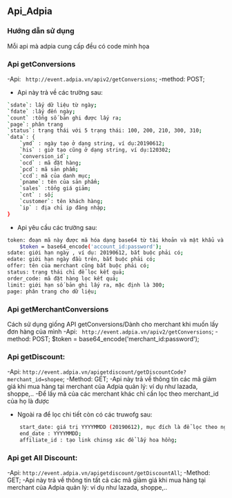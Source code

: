 ## Api_Adpia 
### Hướng dẫn sử dụng
Mỗi api mà adpia cung cấp đều có code minh họa
### Api getConversions
-Api: `` http://event.adpia.vn/apiv2/getConversions``;
-method: POST;
- Api này trả về các trường sau:
```bash
`sdate`: lấy dữ liệu từ ngày;
`fdate` :lấy đến ngày;
`count` :tổng số bản ghi được lấy ra;
`page`: phân trang
`status`: trạng thái với 5 trạng thái: 100, 200, 210, 300, 310;
`data`: {
	`ymd` : ngày tạo ở dạng string, ví dụ:20190612;
	`his` : giờ tạo cũng ở dạng string, ví dụ:120302;
	`conversion_id`;
	`ocd` : mã đặt hàng;
	`pcd`: mã sản phẩm;
	`ccd`: mã của danh mục;
	`pname`: tên của sản phẩm;
	`sales` :tổng giá giảm;
	`cnt` : số;
	`customer`: tên khách hàng;
	`ip` : địa chỉ ip đăng nhập; 
}

```
 - Api yêu cầu các trường sau:
```bash
token: đoạn mã này được mã hóa dạng base64 từ tài khoản và mật khẩu và bắt buộc phải có ,ví dụ: 
	$token = base64_encode('account_id:password'); 
sdate: giới hạn ngày , ví dụ: 20190612, bắt buộc phải có;
edate: giới hạn ngày đầu trên, bắt buộc phải có; 
offer: tên của merchant cũng bắt buộc phải có;
status: trạng thái chỉ để lọc kết quả;
order_code: mã đặt hàng lọc kết quả;
limit: giới hạn số bản ghi lấy ra, mặc định là 300;
page: phân trang cho dữ liệu;	
```
### Api getMerchantConversions
Cách sử dụng giống API getConversions/Dành cho merchant khi muốn lấy đơn hàng của mình
-Api: `` http://event.adpia.vn/apiv2/getConversions``;
-method: POST;
$token = base64_encode('merchant_id:password'); 

### Api getDiscount:
-Api: ``http://event.adpia.vn/apigetdiscount/getDiscountCode?merchant_id=shopee``;
-Method: GET;
-Api này trả về thông tin các mã giảm giá khi mua hàng tại merchant của Adpia quản lý: ví dụ như lazada, shoppe,..
-Để lấy mã của các merchant khác chỉ cần lọc theo merchant_id của họ là được
- Ngoài ra để lọc chi tiết còn có các truwofg sau:
```bash
	start_date: giá trị YYYYMMDD (20190612), mục đích là để lọc theo ngày tháng;
	end_date : YYYYMMDD; 
	affiliate_id : tạo link chinsg xác để lấy hoa hồng;
```
### Api get All Discount:
-Api: ``http://event.adpia.vn/apigetdiscount/getDiscountAll``;
-Method: GET;
-Api này trả về thông tin tất cả các mã giảm giá khi mua hàng tại merchant của Adpia quản lý: ví dụ như lazada, shoppe,..
